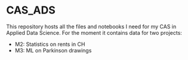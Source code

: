 # CAS_ADS
This repository hosts all the files and notebooks I need for my CAS in Applied Data Science.
For the moment it contains data for two projects:
- M2: Statistics on rents in CH
- M3: ML on Parkinson drawings
